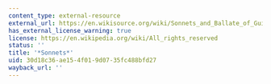 ```yaml
---
content_type: external-resource
external_url: https://en.wikisource.org/wiki/Sonnets_and_Ballate_of_Guido_Cavalcanti/Sonnets
has_external_license_warning: true
license: https://en.wikipedia.org/wiki/All_rights_reserved
status: ''
title: '*Sonnets*'
uid: 30d18c36-ae15-4f01-9d07-35fc488bfd27
wayback_url: ''
---
```

